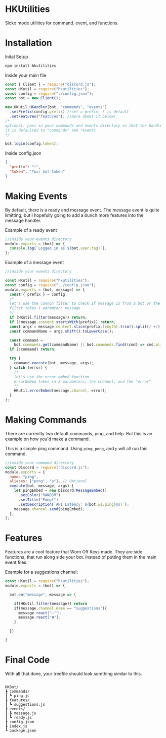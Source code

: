 # HKUtilities

Sicko mode utilities for command, event, and functions.

# Installation

Inital Setup

```bash
npm install hkutilities
```

Inside your main file

```js
const { Client } = require("discord.js");
const HKutil = require("hkutilities");
const config = require("./config.json");
const bot = new Client();

new HKutil.HKandler(bot, "commands", "events")
  .setPrefix(config.prefix) //set a prefix; ! is default
  .setFeatures("features"); //more about it below!
/*
optional: pass in your commands and events directory so that the handler will know where to which folders to go to
it is defaulted to "commands" and "events
*/

bot.login(config.token);
```

Inside config.json

```json
{
  "prefix": "!",
  "token": "Your bot token"
}
```

# Making Events

By default, there is a ready and message event. The message event is quite limitting, but I hopefully going to add a bunch more features into the message handler.

Example of a ready event

```js
//inside your events directory
module.exports = (bot) => {
  console.log(`Logged in as ${bot.user.tag}`);
};
```

Example of a message event

```js
//inside your events directory

const HKutil = require("hkutilities");
const config = require("../config.json");
module.exports = (bot, message) => {
  const { prefix } = config;
  /*
  let's use the cannon filter to check if message is from a bot or the message is in dm's
  filter takes 1 paramter; message
  */
  if (HKutil.filter(message)) return;
  if (!message.content.startsWith(prefix)) return;
  const args = message.content.slice(prefix.length).trim().split(/ +/);
  const commandName = args.shift().toLowerCase();

  const command =
    bot.commands.get(commandName) || bot.commands.find((cmd) => cmd.aliases && cmd.aliases.includes(commandName));
  if (!command) return;

  try {
    command.execute(bot, message, args);
  } catch (error) {
    /*
    let's use the error embed function
    errorEmbed takes in 2 parameters; the channel, and the "error"
    */
    HKutil.errorEmbed(message.channel, error);
  }
};
```

# Making Commands

There are currently two default commands, ping, and help. But this is an example on how you'd make a command.

This is a simple ping command. Using `ping`, `pong`, and `p` will all run this command.

```js
//inside your command directory
const Discord = require("discord.js");
module.exports = {
  name: "ping",
  aliases: ["pong", "p"], // Optional
  execute(bot, message, args) {
    let pingEmbed = new Discord.MessageEmbed()
      .setColor("RANDOM")
      .setTitle("Pong!")
      .setDescription(`API Latency: ${bot.ws.ping}ms!`);
    message.channel.send(pingEmbed);
  },
};
```

# Features

Features are a cool feature that Worn Off Keys made. They are side functions, that run along side your bot. Instead of putting them in the main event files.

Example for a suggestions channel:

```js
const HKutil = require("hkutilities");
module.exports = (bot) => {

  bot.on("message", message => {

    if(HKutil.filter(message)) return
    if(message.channel.name == "suggestions"){
      message.react("✅");
      message.react("❌");
    }

  })

}
```
# Final Code

With all that done, your treefile should look somthing similar to this.

```

HKBot/
┣ commands/
┃ ┗ ping.js
┣ features/
┃ ┗ suggestions.js
┣ events/
┃ ┣ message.js
┃ ┗ ready.js
┣ config.json
┣ index.js
┗ package.json

```

```
